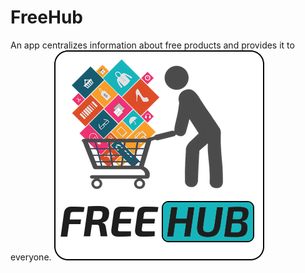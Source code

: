 # FreeHub
An app centralizes information about free products and provides it to everyone.
![FreeHub](https://github.com/kaneru-soju/FreeHub/blob/main/FreeHubLogo.jpg)
